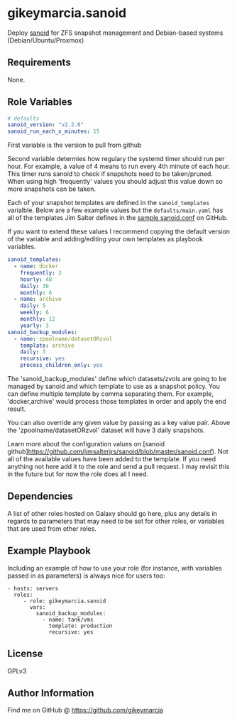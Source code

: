 gikeymarcia.sanoid
=========

Deploy [sanoid](https://github.com/jimsalterjrs/sanoid) for ZFS snapshot
management and Debian-based systems (Debian/Ubuntu/Proxmox)

Requirements
------------

None.

Role Variables
--------------

```yaml
# defaults
sanoid_version: "v2.2.0"
sanoid_run_each_x_minutes: 15
```

First variable is the version to pull from github

Second variable determies how regulary the systemd timer should run per hour.
For example, a value of 4 means to run every 4th minute of each hour. This
timer runs sanoid to check if snapshots need to be taken/pruned. When using
high 'frequently' values you should adjust this value down so more snapshots
can be taken.

Each of your snapshot templates are defined in the `sanoid_templates`
varialble. Below are a few example values but the `defaults/main.yaml` has all
of the templates Jim Salter defines in the [sample sanoid.conf](https://github.com/jimsalterjrs/sanoid/blob/master/sanoid.conf) on GitHub.

If you want to extend these values I recommend copying the default version of
the variable and adding/editing your own templates as playbook variables.

```yaml
sanoid_templates:
  - name: docker
    frequently: 3
    hourly: 48
    daily: 30
    monthly: 6
  - name: archive
    daily: 5
    weekly: 6
    monthly: 12
    yearly: 3
sanoid_backup_modules:
  - name: zpoolname/datasetORzvol
    template: archive
    daily: 3
    recursive: yes
    process_children_only: yes
```

The 'sanoid_backup_modules' define which datasets/zvols are going to be managed
by sanoid and which template to use as a snapshot policy. You can define
multiple template by comma separating them. For example,  'docker,archive'
would process those templates in order and apply the end result.

You can also override any given value by passing as a key value pair. Above the
'zpoolname/datasetORzvol' dataset will have 3 daily snapshots.

Learn more about the configuration values on [sanoid github]https://github.com/jimsalterjrs/sanoid/blob/master/sanoid.conf). Not all of the available values have been added to 
the template. If you need anything not here add it to the role and send a pull
request. I may revisit this in the future but for now the role does all I need.

Dependencies
------------

A list of other roles hosted on Galaxy should go here, plus any details in regards to parameters that may need to be set for other roles, or variables that are used from other roles.

Example Playbook
----------------

Including an example of how to use your role (for instance, with variables passed in as parameters) is always nice for users too:

    - hosts: servers
      roles:
         - role: gikeymarcia.sanoid
           vars:
             sanoid_backup_modules:
               - name: tank/vms
                 template: production
                 recursive: yes
         
License
-------

GPLv3

Author Information
------------------

Find me on GitHub @ https://github.com/gikeymarcia
